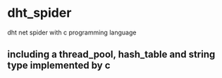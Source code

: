# dht_spider
dht net spider with c programming language
##  including a thread_pool, hash_table and string type implemented by c 
